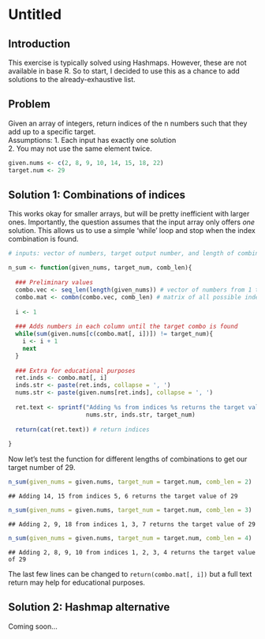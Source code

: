 Untitled
================

## Introduction

This exercise is typically solved using Hashmaps. However, these are not
available in base R. So to start, I decided to use this as a chance to
add solutions to the already-exhaustive list.

## Problem

Given an array of integers, return indices of the n numbers such that
they add up to a specific target. <BR> Assumptions: 1. Each input has
exactly one solution <BR> 2. You may not use the same element twice.

``` r
given.nums <- c(2, 8, 9, 10, 14, 15, 18, 22)
target.num <- 29
```

## Solution 1: Combinations of indices

This works okay for smaller arrays, but will be pretty inefficient with
larger ones. Importantly, the question assumes that the input array only
offers <i>one</i> solution. This allows us to use a simple ‘while’ loop
and stop when the index combination is
found.

``` r
# inputs: vector of numbers, target output number, and length of combination

n_sum <- function(given_nums, target_num, comb_len){
  
  ### Preliminary values
  combo.vec <- seq_len(length(given_nums)) # vector of numbers from 1 to length of input
  combo.mat <- combn(combo.vec, comb_len) # matrix of all possible index combinations
  
  i <- 1
  
  ### Adds numbers in each column until the target combo is found
  while(sum(given.nums[c(combo.mat[, i])]) != target_num){
    i <- i + 1
    next
  }
  
  ### Extra for educational purposes
  ret.inds <- combo.mat[, i]
  inds.str <- paste(ret.inds, collapse = ', ')
  nums.str <- paste(given.nums[ret.inds], collapse = ', ')
  
  ret.text <- sprintf("Adding %s from indices %s returns the target value of %d", 
                      nums.str, inds.str, target_num)
  
  return(cat(ret.text)) # return indices
  
}
```

Now let’s test the function for different lengths of combinations to get
our target number of
    29.

``` r
n_sum(given_nums = given.nums, target_num = target.num, comb_len = 2)
```

    ## Adding 14, 15 from indices 5, 6 returns the target value of 29

``` r
n_sum(given_nums = given.nums, target_num = target.num, comb_len = 3)
```

    ## Adding 2, 9, 18 from indices 1, 3, 7 returns the target value of 29

``` r
n_sum(given_nums = given.nums, target_num = target.num, comb_len = 4)
```

    ## Adding 2, 8, 9, 10 from indices 1, 2, 3, 4 returns the target value of 29

The last few lines can be changed to `return(combo.mat[, i])` but a full
text return may help for educational purposes.

## Solution 2: Hashmap alternative

Coming soon…
